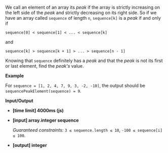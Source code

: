﻿We call an element of an array its _peak_ if the array is strictly increasing on the left side of the _peak_ and strictly decreasing on its right side. So if we have an array called `sequence` of length `n`, `sequence[k]` is a _peak_ if and only if

`sequence[0] < sequence[1] < ... < sequence[k]`

and

`sequence[k] > sequence[k + 1] > ... > sequence[n - 1]`

Knowing that `sequence` definitely has a _peak_ and that the _peak_ is not its first or last element, find the _peak's_ value.

**Example**

For `sequence = [1, 2, 4, 7, 9, 3, -2, -10]`, the output should be
`sequencePeakElement(sequence) = 9`.

**Input/Output**

*   **[time limit] 4000ms (js)**

*   **[input] array.integer sequence**

    _Guaranteed constraints:_
    `3 ≤ sequence.length ≤ 10`,
    `-100 ≤ sequence[i] ≤ 100`.

*   **[output] integer**
